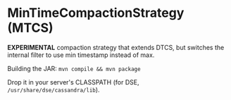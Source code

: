 MinTimeCompactionStrategy (MTCS)
================================

**EXPERIMENTAL** compaction strategy that extends DTCS, but switches the
internal filter to use min timestamp instead of max.

Building the JAR: `mvn compile && mvn package`

Drop it in your server's CLASSPATH (for DSE, `/usr/share/dse/cassandra/lib`).
